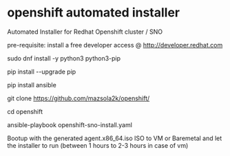 # openshift automated installer

Automated Installer for Redhat Openshift cluster / SNO

pre-requisite: install a free developer access @ http://developer.redhat.com

sudo dnf install -y python3 python3-pip

pip install --upgrade pip

pip install ansible

git clone https://github.com/mazsola2k/openshift/

cd openshift

ansible-playbook openshift-sno-install.yaml

Bootup with the generated agent.x86_64.iso ISO to VM or Baremetal and let the installer to run (between 1 hours to 2-3 hours in case of vm)
